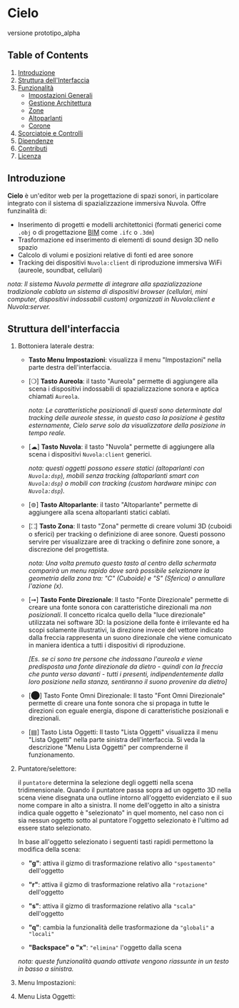 # Cielo

versione prototipo_alpha

## Table of Contents
1. [Introduzione](#introduzione)
2. [Struttura dell'Interfaccia](#struttura-dellinterfaccia)
3. [Funzionalità](#funzionalità)
   - [Impostazioni Generali](#impostazioni-generali)
   - [Gestione Architettura](#gestione-architettura)
   - [Zone](#zone)
   - [Altoparlanti](#altoparlanti)
   - [Corone](#corone)
4. [Scorciatoie e Controlli](#scorciatoie-e-controlli)
5. [Dipendenze](#dipendenze)
6. [Contributi](#contributi)
7. [Licenza](#licenza)

## Introduzione

**Cielo** è un'editor web per la progettazione di spazi sonori, in particolare integrato con il sistema di spazializzazione immersiva Nuvola. Offre funzinalità di:

- Inserimento di progetti e modelli architettonici (formati generici come `.obj` o di progettazione [BIM](https://it.wikipedia.org/wiki/Building_Information_Modeling) come `.ifc` o `.3dm`)
- Trasformazione ed inserimento di elementi di sound design 3D nello spazio
- Calcolo di volumi e posizioni relative di fonti ed aree sonore
- Tracking dei dispositivi `Nuvola:client` di riproduzione immersiva WiFi (aureole, soundbat, cellulari)

*nota: Il sistema Nuvola permette di integrare alla spazializzazione tradizionale cablata un sistema di dispositivi browser (cellulari, mini computer, dispositivi indossabili custom) organizzati in Nuvola:client e Nuvola:server.*

## Struttura dell'interfaccia

1. Bottoniera laterale destra:
   - **Tasto Menu Impostazioni**: visualizza il menu "Impostazioni" nella parte destra dell'interfaccia.
   - [❍] **Tasto Aureola**: il tasto "Aureola" permette di aggiungere alla scena i dispositivi indossabili di spazializzazione sonora e aptica chiamati `Aureola`.

     *nota: Le caratteristiche posizionali di questi sono determinate dal tracking delle aureole stesse, in questo caso la posizione è gestita esternamente, Cielo serve solo da visualizzatore della posizione in tempo reale.*
     
   - [☁] **Tasto Nuvola**: il tasto "Nuvola" permette di aggiungere alla scena i dispositivi `Nuvola:client` generici.
  
     *nota: questi oggetti possono essere statici (altoparlanti con `Nuvola:dsp`), mobili senza tracking (altoparlanti smart con `Nuvola:dsp`) o mobili con tracking (custom hardware minipc con `Nuvola:dsp`).*
     
   - [⊚] **Tasto Altoparlante**: il tasto "Altoparlante" permette di aggiungere alla scena altoparlanti statici cablati.
     
   - [⛶] **Tasto Zona**: Il tasto "Zona" permette di creare volumi 3D (cuboidi o sferici) per tracking o definizione di aree sonore. Questi possono servire per visualizzare aree di tracking o definire zone sonore, a discrezione del progettista.

     *nota: Una volta premuto questo tasto al centro della schermata comparirà un menu rapido dove sarà possibile selezionare la geometria della zona tra: "C" (Cuboide) e "S" (Sferica) o annullare l'azione (x).*
     
   - [➞] **Tasto Fonte Direzionale**: Il tasto "Fonte Direzionale" permette di creare una fonte sonora con caratteristiche direzionali ma *non posizionali*. Il concetto ricalca quello della "luce direzionale" utilizzata nei software 3D: la posizione della fonte è irrilevante ed ha scopi solamente illustrativi, la direzione invece del vettore indicato dalla freccia rappresenta un suono direzionale che viene comunicato in maniera identica a tutti i dispositivi di riproduzione.
     
     *[Es. se ci sono tre persone che indossano l'aureola e viene predisposta una fonte direzionale da dietro - quindi con la freccia che punta verso davanti - tutti i presenti, indipendentemente dalla loro posizione nella stanza, sentiranno il suono provenire da dietro]*
     
   - [⬤] Tasto Fonte Omni Direzionale: Il tasto "Font Omni Direzionale" permette di creare una fonte sonora che si propaga in tutte le direzioni con eguale energia, dispone di caratteristiche posizionali e direzionali.
     
   - [▤] Tasto Lista Oggetti: Il tasto "Lista Oggetti" visualizza il menu "Lista Oggetti" nella parte sinistra dell'interfaccia. Si veda la descrizione "Menu Lista Oggetti" per comprenderne il funzionamento.

1. Puntatore/selettore:
   
   il `puntatore` determina la selezione degli oggetti nella scena tridimensionale. Quando il puntatore passa sopra ad un oggetto 3D nella scena viene disegnata una outline intorno all'oggetto evidenziato e il suo nome compare in alto a sinistra. Il nome dell'oggetto in alto a sinistra indica quale oggetto è "selezionato" in quel momento, nel caso non ci sia nessun oggetto sotto al puntatore l'oggetto selezionato è l'ultimo ad essere stato selezionato.
  
   In base all'oggetto selezionato i seguenti tasti rapidi permettono la modifica della scena:
   
   - **"g"**: attiva il gizmo di trasformazione relativo allo `"spostamento"` dell'oggetto
     
   - **"r"**: attiva il gizmo di trasformazione relativo alla `"rotazione"` dell'oggetto
     
   - **"s"**: attiva il gizmo di trasformazione relativo alla `"scala"` dell'oggetto
     
   - **"q"**: cambia la funzionalità delle trasformazione da `"globali"` a `"locali"`
     
   - **"Backspace" o "x"**: `"elimina"` l'oggetto dalla scena

   *nota: queste funzionalità quando attivate vengono riassunte in un testo in basso a sinistra.*

4. Menu Impostazioni:

5. Menu Lista Oggetti:
